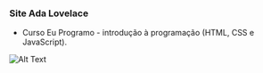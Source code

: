### Site Ada Lovelace
* Curso Eu Programo - introdução à programação (HTML, CSS e JavaScript).

![Alt Text](https://github.com/taguinara/siteada/blob/main/siteada/ada.gif)
